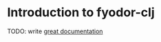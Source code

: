 # Introduction to fyodor-clj

TODO: write [great documentation](http://jacobian.org/writing/what-to-write/)
